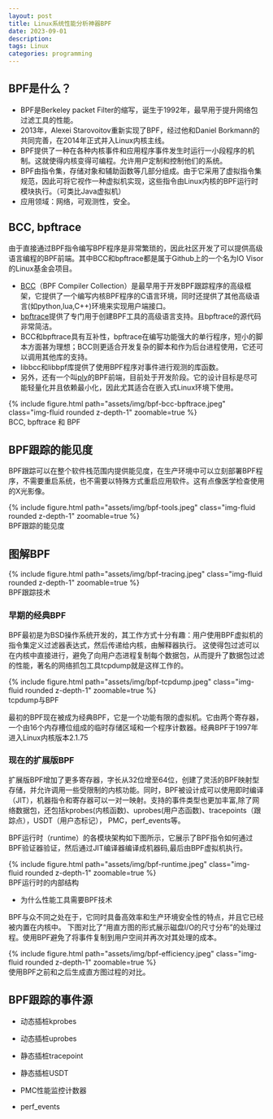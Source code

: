 ```yaml
---
layout: post
title: Linux系统性能分析神器BPF
date: 2023-09-01
description: 
tags: Linux
categories: programming
---
```


## BPF是什么？
* BPF是Berkeley packet Filter的缩写，诞生于1992年，最早用于提升网络包过滤工具的性能。
* 2013年，Alexei Starovoitov重新实现了BPF，经过他和Daniel Borkmann的共同完善，在2014年正式并入Linux内核主线。
* BPF提供了一种在各种内核事件和应用程序事件发生时运行一小段程序的机制。这就使得内核变得可编程。允许用户定制和控制他们的系统。
* BPF由指令集，存储对象和辅助函数等几部分组成。由于它采用了虚拟指令集规范，因此可将它视作一种虚拟机实现，这些指令由Linux内核的BPF运行时模块执行。（可类比Java虚拟机）
* 应用领域：网络，可观测性，安全。


## BCC, bpftrace
由于直接通过BPF指令编写BPF程序是非常繁琐的，因此社区开发了可以提供高级语言编程的BPF前端。其中BCC和bpftrace都是属于Github上的一个名为IO Visor的Linux基金会项目。
* [BCC](https://github.com/iovisor/bcc)（BPF Compiler Collection）是最早用于开发BPF跟踪程序的高级框架，它提供了一个编写内核BPF程序的C语言环境，同时还提供了其他高级语言(如python,lua,C++)环境来实现用户端接口。
* [bpftrace](https://github.com/iovisor/bpftrace)提供了专门用于创建BPF工具的高级语言支持。且bpftrace的源代码非常简洁。
* BCC和bpftrace具有互补性，bpftrace在编写功能强大的单行程序，短小的脚本方面甚为理想；BCC则更适合开发复杂的脚本和作为后台进程使用，它还可以调用其他库的支持。
* libbcc和libbpf库提供了使用BPF程序对事件进行观测的库函数。
* 另外，还有一个叫[ply](https://github.com/iovisor/ply)的BPF前端，目前处于开发阶段。它的设计目标是尽可能轻量化并且依赖最小化，因此尤其适合在嵌入式Linux环境下使用。

<div class="row mt-3">
    <div class="col-sm mt-3 mt-md-0">
        {% include figure.html path="assets/img/bpf-bcc-bpftrace.jpeg" class="img-fluid rounded z-depth-1" zoomable=true %}
    </div>
</div>
<div class="caption">
    BCC, bpftrace 和 BPF
</div>


## BPF跟踪的能见度
BPF跟踪可以在整个软件栈范围内提供能见度，在生产环境中可以立刻部署BPF程序，不需要重启系统，也不需要以特殊方式重启应用软件。这有点像医学检查使用的X光影像。

<div class="row mt-3">
    <div class="col-sm mt-3 mt-md-0">
        {% include figure.html path="assets/img/bpf-tools.jpeg" class="img-fluid rounded z-depth-1" zoomable=true %}
    </div>
</div>
<div class="caption">
    BPF跟踪的能见度
</div>

## 图解BPF 

<div class="row mt-3">
    <div class="col-sm mt-3 mt-md-0">
        {% include figure.html path="assets/img/bpf-tracing.jpeg" class="img-fluid rounded z-depth-1" zoomable=true %}
    </div>
</div>
<div class="caption">
    BPF跟踪技术
</div>

### 早期的经典BPF
BPF最初是为BSD操作系统开发的，其工作方式十分有趣：用户使用BPF虚拟机的指令集定义过滤器表达式，然后传递给内核，由解释器执行。
这使得包过滤可以在内核中直接进行，避免了向用户态进程复制每个数据包，从而提升了数据包过滤的性能，著名的网络抓包工具tcpdump就是这样工作的。

<div class="row mt-3">
    <div class="col-sm mt-3 mt-md-0">
        {% include figure.html path="assets/img/bpf-tcpdump.jpeg" class="img-fluid rounded z-depth-1" zoomable=true %}
    </div>
</div>
<div class="caption">
    tcpdump与BPF
</div>

最初的BPF现在被成为经典BPF，它是一个功能有限的虚拟机。它由两个寄存器，一个由16个内存槽位组成的临时存储区域和一个程序计数器。经典BPF于1997年进入Linux内核版本2.1.75

### 现在的扩展版BPF
扩展版BPF增加了更多寄存器，字长从32位增至64位，创建了灵活的BPF映射型存储，并允许调用一些受限制的内核功能。同时，BPF被设计成可以使用即时编译（JIT），机器指令和寄存器可以一对一映射。支持的事件类型也更加丰富,除了网络数据包，还包括kprobes(内核函数)、uprobes(用户态函数)、tracepoints（跟踪点），USDT（用户态标记）， PMC，perf_events等。

BPF运行时（runtime）的各模块架构如下图所示，它展示了BPF指令如何通过BPF验证器验证，然后通过JIT编译器编译成机器码,最后由BPF虚拟机执行。
<div class="row mt-3">
    <div class="col-sm mt-3 mt-md-0">
        {% include figure.html path="assets/img/bpf-runtime.jpeg" class="img-fluid rounded z-depth-1" zoomable=true %}
    </div>
</div>
<div class="caption">
    BPF运行时的内部结构
</div>

* 为什么性能工具需要BPF技术

BPF与众不同之处在于，它同时具备高效率和生产环境安全性的特点，并且它已经被内置在内核中。
下图对比了“用直方图的形式展示磁盘I/O的尺寸分布”的处理过程。使用BPF避免了将事件复制到用户空间并再次对其处理的成本。
<div class="row mt-3">
    <div class="col-sm mt-3 mt-md-0">
        {% include figure.html path="assets/img/bpf-efficiency.jpeg" class="img-fluid rounded z-depth-1" zoomable=true %}
    </div>
</div>
<div class="caption">
    使用BPF之前和之后生成直方图过程的对比。
</div>


## BPF跟踪的事件源
* 动态插桩kprobes

* 动态插桩uprobes

* 静态插桩tracepoint

* 静态插桩USDT

* PMC性能监控计数器

* perf_events
